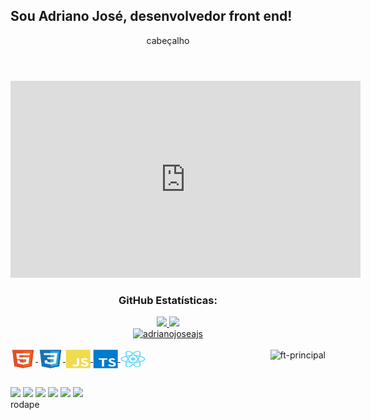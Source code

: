 ## Sou Adriano José, desenvolvedor front end!
  
  <header>
  cabeçalho
  </header>
  
  <div>
    <iframe width="560" height="315" src="https://www.youtube.com/embed/9UqW2L4Ha1A?controls=0" title="YouTube video player" frameborder="0" allow="accelerometer; autoplay; clipboard-write; encrypted-media; gyroscope; picture-in-picture" allowfullscreen></iframe>
  </div>
  
 <h3 align="center" height="20" >GitHub Estatísticas:</h3>

<div align="center">
  <a href="https://github.com/adrianojoseajs">
  <img height="160em" src="https://github-readme-stats.vercel.app/api?username=adrianojoseajs&show_icons=true&theme=dark" &include_all_commits=true&count_private=true"/>
  <img height="160em" src="https://github-readme-stats.vercel.app/api/top-langs/?username=adrianojoseajs&layout=compact&langs_count=7&theme=dark   "/>
</div>
                                                                                                                                                    
                                                                                                                                                    
                                                                                                                                                    
                                                                                                                                                    
                                                                                                                                                    
 
 <div align="center">
  <img height="200" width="750" src="https://github-readme-streak-stats.herokuapp.com/?user=adrianojoseajs&theme=dark" alt="adrianojoseajs" />
</div>
  
<div style="display: inline_block"><br>
  <img align="center" alt="Adriano-HTML" height="30" width="40" src="https://raw.githubusercontent.com/devicons/devicon/master/icons/html5/html5-original.svg">
  <img align="center" alt="Adriano-CSS" height="30" width="40" src="https://raw.githubusercontent.com/devicons/devicon/master/icons/css3/css3-original.svg">
  <img align="center" alt="Adriano-Js" height="30" width="40" src="https://raw.githubusercontent.com/devicons/devicon/master/icons/javascript/javascript-plain.svg">
  <img align="center" alt="Adriano-Ts" height="30" width="40" src="https://raw.githubusercontent.com/devicons/devicon/master/icons/typescript/typescript-plain.svg">
  <img align="center" alt="Adriano-React" height="30" width="40" src="https://raw.githubusercontent.com/devicons/devicon/master/icons/react/react-original.svg">
  <img align="right" alt="ft-principal" height="150" border-radius="50px" src="https://i.ibb.co/f2hnpFX/ft-principal.jpg">
</div>
  
  ##
 
<div> 
  <a href="https://www.youtube.com/channel/UCvwqrxvKnj1tG2SbWOqvEPA" target="_blank"><img src="https://img.shields.io/badge/YouTube-FF0000?style=for-the-badge&logo=youtube&logoColor=white" target="_blank"></a>
  <a href="https://www.instagram.com/adrianojoseajs/" target="_blank"><img src="https://img.shields.io/badge/-Instagram-%23E4405F?style=for-the-badge&logo=instagram&logoColor=white" target="_blank"></a>
 	<a href="https://www.twitch.tv/rafaballerinii" target="_blank"><img src="https://img.shields.io/badge/Twitch-9146FF?style=for-the-badge&logo=twitch&logoColor=white" target="_blank"></a>
 <a href="https://discord.com/channels/942266705718181919/942266706280206369" target="_blank"><img src="https://img.shields.io/badge/Discord-7289DA?style=for-the-badge&logo=discord&logoColor=white" target="_blank"></a> 
  <a href = "mailto:adrianojosedasilvaajs"><img src="https://img.shields.io/badge/-Gmail-%23333?style=for-the-badge&logo=gmail&logoColor=white" target="_blank"></a>
  <a href="https://www.linkedin.com/in/adrianojosedasilvaajs" target="_blank"><img src="https://img.shields.io/badge/-LinkedIn-%230077B5?style=for-the-badge&logo=linkedin&logoColor=white" target="_blank"></a> 
 
<!--   ![Snake animation](https://github.com/rafaballerini/rafaballerini/blob/output/github-contribution-grid-snake.svg) -->
 
</div>

  <footer>
  rodape
  </footer>
